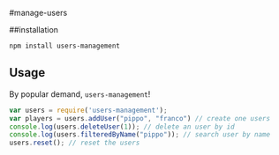 #manage-users

##installation

    npm install users-management
## Usage

By popular demand, `users-management`!

```js
var users = require('users-management');
var players = users.addUser("pippo", "franco") // create one users
console.log(users.deleteUser(1)); // delete an user by id 
console.log(users.filteredByName("pippo")); // search user by name
users.reset(); // reset the users

```
